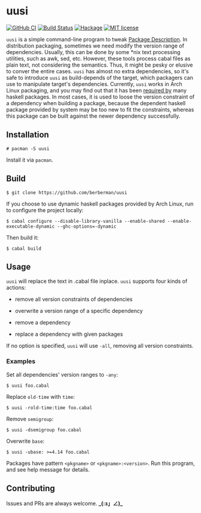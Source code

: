 # uusi

[![GitHub CI](https://github.com/berberman/uusi/workflows/CI/badge.svg)](https://github.com/berberman/uusi/actions)
[![Build Status](https://travis-ci.com/berberman/uusi.svg?branch=master)](https://travis-ci.com/berberman/uusi)
[![Hackage](https://img.shields.io/hackage/v/uusi.svg?logo=haskell)](https://hackage.haskell.org/package/uusi)
[![MIT license](https://img.shields.io/badge/license-MIT-blue.svg)](LICENSE)

`uusi` is a simple command-line program to tweak [Package Description](https://cabal.readthedocs.io/en/latest/cabal-package.html#package-description).
In distribution packaging, sometimes we need modify the version range of dependencies. Usually, this can be done by some *nix text processing utilities, such as awk, sed, etc.
However, these tools process cabal files as plain text, not considering the semantics. Thus, it might be pesky or elusive to conver the entire cases.
`uusi` has almost no extra dependencies, so it's safe to introduce `uusi` as build-depends of the target, which packagers can use to manipulate target's dependencies.
Currently, `uusi` works in Arch Linux packaging, and you may find out that it has been [required by](https://www.archlinux.org/packages/community/x86_64/uusi/) many haskell packages.
In most cases, it is used to loose the version constraint of a dependency when building a package, because the dependent haskell package provided by system may be too new to fit the constraints,
whereas this package can be built against the newer dependency successfully.

## Installation

```
# pacman -S uusi
```

Install it via `pacman`.

## Build

```
$ git clone https://github.com/berberman/uusi
```

If you choose to use dynamic haskell packages provided by Arch Linux, run to configure the project locally:

```
$ cabal configure --disable-library-vanilla --enable-shared --enable-executable-dynamic --ghc-options=-dynamic
```

Then build it:

```
$ cabal build
```

## Usage

`uusi` will replace the text in .cabal file inplace. `uusi` supports four kinds of actions:

* remove all version constraints of dependencies

* overwrite a version range of a specific dependency

* remove a dependency

* replace a dependency with given packages

If no option is specified, `uusi` will use `-all`, removing all version constraints.

### Examples

Set all dependencies' version ranges to `-any`:

```
$ uusi foo.cabal
```

Replace `old-time` with `time`:

```
$ uusi -rold-time:time foo.cabal
```

Remove `semigroup`:

```
$ uusi -dsemigroup foo.cabal
```

Overwrite `base`:

```
$ uusi -ubase: >=4.14 foo.cabal
```

Packages have pattern `<pkgname>` or `<pkgname>:<version>`. Run this program, and see help message for details.

## Contributing

Issues and PRs are always welcome. **_\(:з」∠)\_**